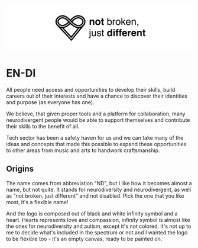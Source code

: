 ![not Broken, just different](/profile/cover_heart_infinity.png)

# EN-DI

All people need access and opportunities to develop their skills, build careers out of their interests and have a chance to discover their identities and purpose (as everyone has one).

We believe, that given proper tools and a platform for collaboration, many neurodivergent people would be able to support themselves and contribute their skills to the benefit of all.

Tech sector has been a safety haven for us and we can take many of the ideas and concepts that made this possible to expand these opportunities to other areas from music and arts to handwork craftsmanship.

## Origins

The name comes from abbreviation "ND", but I like how it becomes almost a name, but not quite. It stands for neurodiversity and neurodivergent, as well as "*n*ot broken, just *d*ifferent" and not disabled. Pick the one that you like most, it's a flexible name!

And the logo is composed out of black and white infinity symbol and a heart. Hearts represents love and compassion, infinity symbol is almost like the ones for neurodiversity and autism, except it's not colored. It's not up to me to decide what's included in the spectrum or not and I wanted the logo to be flexible too - it's an empty canvas, ready to be painted on.
